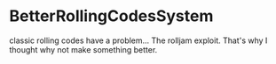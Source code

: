 # BetterRollingCodesSystem
classic rolling codes have a problem... The rolljam exploit. That's why I thought why not make something better.
